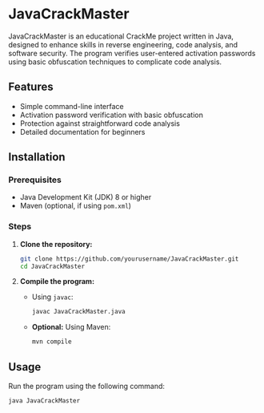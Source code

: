 # JavaCrackMaster

JavaCrackMaster is an educational CrackMe project written in Java, designed to enhance skills in reverse engineering, code analysis, and software security. The program verifies user-entered activation passwords using basic obfuscation techniques to complicate code analysis.

## Features

- Simple command-line interface
- Activation password verification with basic obfuscation
- Protection against straightforward code analysis
- Detailed documentation for beginners

## Installation

### Prerequisites

- Java Development Kit (JDK) 8 or higher
- Maven (optional, if using `pom.xml`)

### Steps

1. **Clone the repository:**
    ```bash
    git clone https://github.com/yourusername/JavaCrackMaster.git
    cd JavaCrackMaster
    ```

2. **Compile the program:**
    - Using `javac`:
        ```bash
        javac JavaCrackMaster.java
        ```
    - **Optional:** Using Maven:
        ```bash
        mvn compile
        ```

## Usage

Run the program using the following command:

```bash
java JavaCrackMaster
